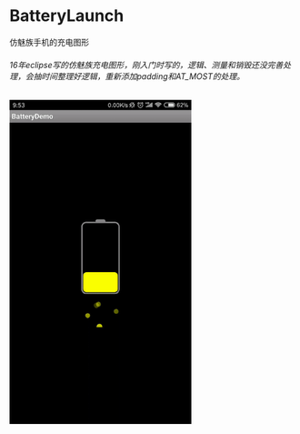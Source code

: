 # BatteryLaunch

仿魅族手机的充电图形

###### 16年eclipse写的仿魅族充电图形，刚入门时写的，逻辑、测量和销毁还没完善处理，会抽时间整理好逻辑，重新添加padding和AT_MOST的处理。

<img src="https://github.com/northJjL/BatteryLaunch/blob/master/BatteryLaunch.gif" width="320" alt="gif">